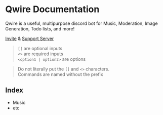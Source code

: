 # Qwire Documentation

Qwire is a useful, multipurpose discord bot for Music, Moderation, Image Generation, Todo lists, and more!

[Invite](https://discord.com/api/oauth2/authorize?client_id=772973948291645460&permissions=2083908855&scope=bot%20applications.commands) & [Support Server](https://discord.gg/rErhkYxd8p)


> `[]` are optional inputs<br>
 `<>` are required inputs<br>
 `<option1 | option2>` are options<br>

> Do not literally put the `[]` and `<>` characters.<br>
Commands are named without the prefix


## Index
- Music []()
- etc